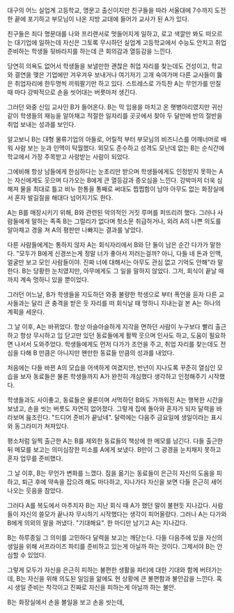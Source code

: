 대구의 어느 실업계 고등학교, 명문고 출신이지만 친구들을 따라 서울대에 7수까지 도전한 끝에 포기하고 부모님이 나온 지방 교대에 들어가 교사가 된 A가 있다.

친구들은 죄다 명문대를 나와 프리랜서로 멋들어지게 일하고, 로고 색깔만 봐도 떠오르는 대기업에 일하는데 자신은 그토록 무시하던 실업계 고등학교에서 수능도 안치고 취업준비하는 학생들 뒷바라지를 하는데 큰 회의감과 열등감을 느낀다.

당연히 의욕도 없어서 학생들을 보낼만한 괜찮은 취업 자리를 찾는데도 건성이고, 학교와 결연을 맺은 기업에만 겨우겨우 보내거나 여기저기 고개 숙여가며 다른 교사들이 뚫은 취업자리에 한두명씩 끼워팔기만 하고 있다. 스트레스로 가득찬 A는 무언가를 만질 때 마다 강박적으로 손을 씻어대는 버릇마저 생긴다.

그러던 와중 신임 교사인 B가 들어온다. B는 막 임용을 마치고 온 햇병아리였지만 귀신같이 학생들의 재능을 알아채고 적절한 일자리를 곳곳에서 찾아 두 달만에 반의 절반을 취업 보내는 성과를 보인다.

알고보니 B는 대형 물류기업의 아들로, 어릴적 부터 부모님의 비즈니스를 어깨너머로 배워 사람 보는 눈과 인맥이 탁월했다. 외모도 준수하고 성격도 모난데 없는 B는 순식간에 학교에서 가장 주목받고 사랑받는 사람이 되었다.

그에비해 항상 남들에게 한심하다는 눈초리만 받으며 학생들에게도 인정받지 못하는 A는 자신에게도 웃으며 다가오는 B에게 큰 열등감과 증오심을 느낀다. 강박마저 더욱 심해져 물을 최대로 틀고 비누 한통을 통째로 써대도 찝찝함이 남아 아무도 없는 화장실에서 혼자 발길질을 해대다 넘어지기도 한다.

A는 B를 매장시키기 위해, B와 관련된 악의적인 거짓 루머를 퍼뜨리려 했다. 그러나 사람들에게 말하는 족족 B는 그럴리가 없다며 헛소문 취급하거나, 외려 A의 나쁜 의도를 알아채고 경을 쳐 A의 평판만 나빠지는 결과를 낳았다.

다른 사람들에게는 통하지 않자 A는 회식자리에서 B와 단 둘이 남은 순간 다가가 말한다. "모두가 B에게 신경쓰는게 정말 너가 좋아서 저러는걸까? 아니, 다들 네 돈과 인맥, 얼굴만 보고 모인 사람들이야. 진짜 너에 대해서는 아무도 관심 없고 기억도 안해"라 말한다. B는 당황한 눈치였지만, 아무에게도 그 일을 말하지 않았다. 그저, 회식이 끝날 때 까지 계속 멍하니 있을 뿐이었다.

그러던 어느날, B가 학생들을 지도하던 와중 불량한 학생으로 부터 폭언을 듣자 다른 교사들과는 달리 큰 충격을 받은 듯 자리를 떠 회식날 때 멍하니 지내는걸 본 A는 하나의 계획을 세운다.

그 날 이후, A는 바뀌었다. 항상 아슬아슬하게 지각을 면하던 사람이 누구보다 빨리 출근하고  항상 무시하고 입 닫고만 있던 동료들에게 활짝 웃으며 인사도 하고, 도움이 필요하면 나서서 도와주었다. 학생들에게도 먼저 다가가 조언을 주고, 취업 자리를 찾는데도 전심을 다해 B 만큼은 아니지만 왠만한 동료들 만큼의 성과를 내었다.

처음에는 다들 바뀐 A의 모습을 어색하게 여겼지만, 반년이 지나도록 꾸준히 열심인 모습을 보자 동료들은 물론 학생들까지 A가 완전히 개심했다 생각하고 인정해주기 시작했다.

학생들과도 사이좋고, 동료들은 물론이며 서먹하던 B와도 가까워진 A는 행복한 시간을 보냈고, 손을 씻는 버릇도 자연히 없어졌다. 그렇게 집에 돌아와 혼자가 되자 달력을 바라보며 읊조린다. "드디어 준비가 끝났네". 달력에는 다음주 금요일에 생일이라는 표시와 동그라미가 쳐져있다.

평소처럼 일찍 출근한 A는 B를 제외한 동료들의 책상에 한 메모를 남긴다. 다들 출근한 뒤 메모를 보고는 의미심장한 미소를 A에게 보냈다. B만이 그 광경을 눈치채지 못하고 혼자 업무를 준비했다.

그 날 이후, B는 무언가 변화를 느꼈다. 짐을 옮기는 동료들이 은근히 자신의 도움을 피하고, 퇴근 후에 약속을 잡으려 해도 마다하고, 지나가다 자신을 보면 다들 은근히 새어나오는 웃음을 참았다.

그러다 A를 복도에서 마주치자 B는 지난 회식 때 A가 했던 말이 불현듯 지나갔다. 사람들이 자신의 쓸모가 끝나자 무시하기 시작했다는 생각이 피어올랐다. 그러나 A는 다가와 B에게 의외의 말을 꺼냈다. "기대해요". 한 마디만 남기고 A는 지나갔다.

B는 하루종일 그 의미를 고민하다 달력을 보고는 깨닫는다. 다들 다음주에 있을 자신의 생일을 위해 서프라이즈 파티를 준비하고 있는게 아닐까 하는 것이다. 그제서야 B는 안심할 수 있었다.

그렇게 모두가 자신을 은근히 피하는 불편한 생활을 파티에 대한 기대와 함께 버텨가는데, B는 자신을 위해 의도된 일임을 앎에도 현 상황에 큰 불편함과 불안감을 느낀다. 혹시 생일 준비는 착각이고 진짜로 자신을 피하는게 아닐까 하는 불안.

B는 화장실에서 손을 볼일을 보고 손을 씻는데, 